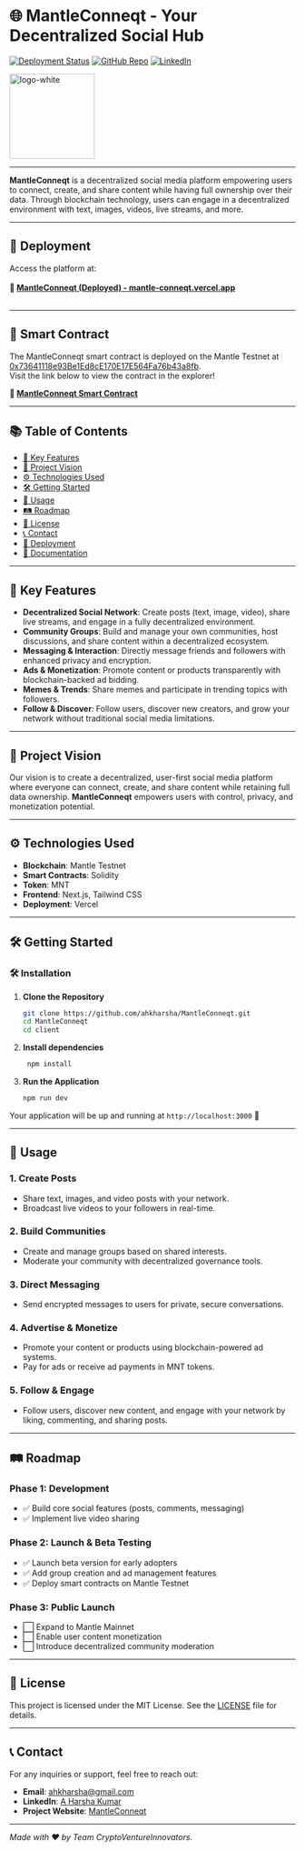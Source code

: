 # 🌐 **MantleConneqt** - Your Decentralized Social Hub

[![Deployment Status](https://img.shields.io/badge/Deployment-Live-brightgreen)](https://mantle-conneqt.vercel.app/)
[![GitHub Repo](https://img.shields.io/badge/GitHub-Repository-blue)](https://github.com/ahkharsha/MantleConneqt)
[![LinkedIn](https://img.shields.io/badge/Connect-LinkedIn-blue)](https://www.linkedin.com/in/harsha-kumar-a-271a76203/)

<img src="https://github.com/user-attachments/assets/625c49d8-f64c-4a1a-8184-6f686b8c7a84" alt="logo-white" width="150"/>

---

**MantleConneqt** is a decentralized social media platform empowering users to connect, create, and share content while having full ownership over their data. Through blockchain technology, users can engage in a decentralized environment with text, images, videos, live streams, and more.

---

## 🚀 **Deployment**

Access the platform at:  
<br>**🔗 [MantleConneqt (Deployed) - mantle-conneqt.vercel.app](https://mantle-conneqt.vercel.app/)**<br><br>

---

## 📜 **Smart Contract**

The MantleConneqt smart contract is deployed on the Mantle Testnet at [0x73641118e93Be1Ed8cE170E17E564Fa76b43a8fb](https://explorer.sepolia.mantle.xyz/address/0x73641118e93Be1Ed8cE170E17E564Fa76b43a8fb).  
Visit the link below to view the contract in the explorer!

**🔗 [MantleConneqt Smart Contract](https://explorer.sepolia.mantle.xyz/address/0x73641118e93Be1Ed8cE170E17E564Fa76b43a8fb)**

---

## 📚 **Table of Contents**

- [🌟 Key Features](#-key-features)
- [🎯 Project Vision](#-project-vision)
- [⚙️ Technologies Used](#️-technologies-used)
- [🛠 Getting Started](#-getting-started)
- [📖 Usage](#-usage)
- [🛤 Roadmap](#-roadmap)
- [📜 License](#-license)
- [📞 Contact](#-contact)
- [🚀 Deployment](#-deployment)
- [📄 Documentation](#-documentation)

---

## 🌟 **Key Features**

- **Decentralized Social Network**: Create posts (text, image, video), share live streams, and engage in a fully decentralized environment.
- **Community Groups**: Build and manage your own communities, host discussions, and share content within a decentralized ecosystem.
- **Messaging & Interaction**: Directly message friends and followers with enhanced privacy and encryption.
- **Ads & Monetization**: Promote content or products transparently with blockchain-backed ad bidding.
- **Memes & Trends**: Share memes and participate in trending topics with followers.
- **Follow & Discover**: Follow users, discover new creators, and grow your network without traditional social media limitations.

---

## 🎯 **Project Vision**

Our vision is to create a decentralized, user-first social media platform where everyone can connect, create, and share content while retaining full data ownership. **MantleConneqt** empowers users with control, privacy, and monetization potential.

---

## ⚙️ **Technologies Used**

  - **Blockchain**: Mantle Testnet
- **Smart Contracts**: Solidity
- **Token**: MNT
- **Frontend**: Next.js, Tailwind CSS
- **Deployment**: Vercel

---

## 🛠 **Getting Started**

### 🛠️ **Installation**

1. **Clone the Repository**
    ```bash
    git clone https://github.com/ahkharsha/MantleConneqt.git
    cd MantleConneqt
    cd client
    ```

2. **Install dependencies**
   ```bash
    npm install
    ```

3. **Run the Application**
    ```bash
    npm run dev
    ```

Your application will be up and running at `http://localhost:3000` 🚀

---

## 📖 **Usage**

### **1. Create Posts**

- Share text, images, and video posts with your network.
- Broadcast live videos to your followers in real-time.

### **2. Build Communities**

- Create and manage groups based on shared interests.
- Moderate your community with decentralized governance tools.

### **3. Direct Messaging**

- Send encrypted messages to users for private, secure conversations.

### **4. Advertise & Monetize**

- Promote your content or products using blockchain-powered ad systems.
- Pay for ads or receive ad payments in MNT tokens.

### **5. Follow & Engage**

- Follow users, discover new content, and engage with your network by liking, commenting, and sharing posts.

---

## 🛤 **Roadmap**

### **Phase 1: Development**

- ✅ Build core social features (posts, comments, messaging)
- ✅ Implement live video sharing

### **Phase 2: Launch & Beta Testing**

- ✅ Launch beta version for early adopters
- ✅ Add group creation and ad management features
- ✅ Deploy smart contracts on Mantle Testnet

### **Phase 3: Public Launch**

- ⬜ Expand to Mantle Mainnet
- ⬜ Enable user content monetization
- ⬜ Introduce decentralized community moderation

---

## 📜 **License**

This project is licensed under the MIT License. See the [LICENSE](https://github.com/ahkharsha/MantleConneqt/blob/master/LICENSE) file for details.

---

## 📞 **Contact**

For any inquiries or support, feel free to reach out:

- **Email**: [ahkharsha@gmail.com](mailto:ahkharsha@gmail.com)
- **LinkedIn**: [A Harsha Kumar](https://www.linkedin.com/in/harsha-kumar-a-271a76203/)
- **Project Website**: [MantleConneqt](https://mantle-conneqt.vercel.app/)

---

*Made with ❤️ by Team CryptoVentureInnovators.*
